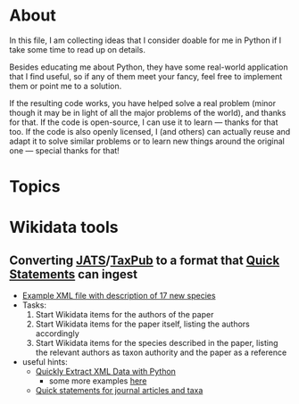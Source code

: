 # About
In this file, I am collecting ideas that I consider doable for me in Python if I take some time to read up on details. 

Besides educating me about Python, they have some real-world application that I find useful, so if any of them meet your fancy, feel free to implement them or point me to a solution. 

If the resulting code works, you have helped solve a real problem (minor though it may be in light of all the major problems of the world), and thanks for that. If the code is open-source, I can use it to learn &mdash; thanks for that too. If the code is also openly licensed, I (and others) can actually reuse and adapt it to solve similar problems or to learn new things around the original one &mdash; special thanks for that!

# Topics
# Wikidata tools
## Converting [JATS](http://jats.nlm.nih.gov/)/[TaxPub](https://github.com/tcatapano/TaxPub) to a format that [Quick Statements](http://tools.wmflabs.org/wikidata-todo/quick_statements.php) can ingest
* [Example XML file with description of 17 new species](http://phytokeys.pensoft.net/lib/ajax_srv/article_elements_srv.php?action=download_xml&item_id=5203)
* Tasks:
  1. Start Wikidata items for the authors of the paper
  1. Start Wikidata items for the paper itself, listing the authors accordingly
  1. Start Wikidata items for the species described in the paper, listing the relevant authors as taxon authority and the paper as a reference
* useful hints:
   * [Quickly Extract XML Data with Python](http://www.rdegges.com/quickly-extract-xml-data-with-python/)
     * some more examples [here](http://stackoverflow.com/questions/7691514/extracting-text-from-xml-using-python)
   * [Quick statements for journal articles and taxa](https://www.wikidata.org/wiki/User:Daniel_Mietchen/Quick_statements)
